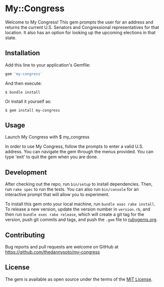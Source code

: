 # My::Congress

Welcome to My Congress! This gem prompts the user for an address
and returns the current U.S. Senators and Congressional representatives
for that location. It also has an option for looking up the upcoming
elections in that state.

## Installation

Add this line to your application's Gemfile:

```ruby
gem 'my-congress'
```

And then execute:

    $ bundle install

Or install it yourself as:

    $ gem install my-congress

## Usage
Launch My Congress with  $ my_congress

In order to use My Congress, follow the prompts to enter a valid
U.S. address. You can navigate the gem through the menus provided.
You can type 'exit' to quit the gem when you are done.

## Development

After checking out the repo, run `bin/setup` to install dependencies. Then, run `rake spec` to run the tests. You can also run `bin/console` for an interactive prompt that will allow you to experiment.

To install this gem onto your local machine, run `bundle exec rake install`. To release a new version, update the version number in `version.rb`, and then run `bundle exec rake release`, which will create a git tag for the version, push git commits and tags, and push the `.gem` file to [rubygems.org](https://rubygems.org).

## Contributing

Bug reports and pull requests are welcome on GitHub at https://github.com/thedannysoto/my-congress


## License

The gem is available as open source under the terms of the [MIT License](https://opensource.org/licenses/MIT).
